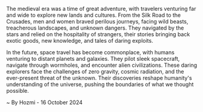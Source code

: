 
The medieval era was a time of great adventure, with travelers venturing far and wide to explore new lands and cultures. From the Silk Road to the Crusades, men and women braved perilous journeys, facing wild beasts, treacherous landscapes, and unknown dangers. They navigated by the stars and relied on the hospitality of strangers, their stories bringing back exotic goods, new knowledge, and tales of daring exploits.  

In the future, space travel has become commonplace, with humans venturing to distant planets and galaxies. They pilot sleek spacecraft, navigate through wormholes, and encounter alien civilizations. These daring explorers face the challenges of zero gravity, cosmic radiation, and the ever-present threat of the unknown. Their discoveries reshape humanity's understanding of the universe, pushing the boundaries of what we thought possible. 

~ By Hozmi - 16 October 2024
